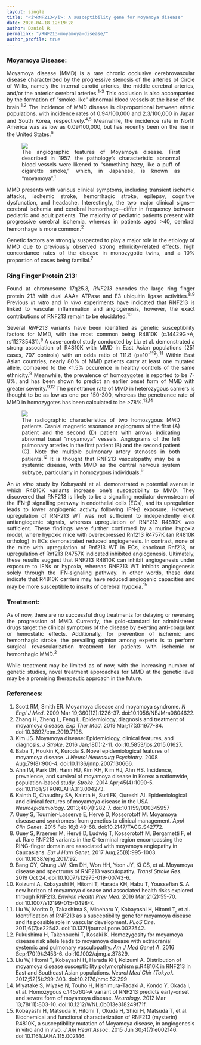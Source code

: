 ```yaml
---
layout: single
title: "<i>RNF213</i>: A susceptibility gene for Moyamoya disease"
date: 2020-04-18 12:19:28
author: Daniel R.
permalink: "/RNF213-moyamoya-disease/"
author_profile: true
---
```

### Moyamoya Disease:
<div style="text-align: justify"><p> Moyamoya disease (MMD) is a rare chronic occlusive cerebrovascular disease characterized by the progressive stenosis of the arteries of Circle of Willis, namely the internal carotid arteries, the middle cerebral arteries, and/or the anterior cerebral arteries.<sup>1-3</sup> This occlusion is also accompanied by the formation of “smoke-like” abnormal blood vessels at the base of the brain.<sup>1,2</sup> The incidence of MMD disease is disproportional between ethnic populations, with incidence rates of 0.94/100,000 and 2.3/100,000 in Japan and South Korea, respectively.<sup>4,5</sup> Meanwhile, the incidence rate in North America was as low as 0.09/100,000, but has recently been on the rise in the United States.<sup>6</sup></p>

<figure>
  <img src="https://www.nejm.org/na101/home/literatum/publisher/mms/journals/content/nejm/2009/nejm_2009.360.issue-12/nejmra0804622/production/images/img_medium/nejmra0804622_f1.jpeg">
    <figcaption>The angiographic features of Moyamoya disease. First described in 1957, the pathology’s characteristic abnormal blood vessels were likened to “something hazy, like a puff of cigarette smoke,” which, in Japanese, is known as “moyamoya”.<sup>1</sup></figcaption>
</figure>

<p>MMD presents with various clinical symptoms, including transient ischemic attacks, ischemic stroke, hemorrhagic stroke, epilepsy, cognitive dysfunction, and headache. Interestingly, the two major clinical signs—cerebral ischemia and cerebral hemorrhage—differ in frequency between pediatric and adult patients. The majority of pediatric patients present with progressive cerebral ischemia, whereas in patients aged >40, cerebral hemorrhage is more common.<sup>2</sup></p>

<p>Genetic factors are strongly suspected to play a major role in the etiology of MMD due to previously observed strong ethnicity-related effects, high concordance rates of the disease in monozygotic twins, and a 10% proportion of cases being familial.<sup>7</sup></p></div>

### Ring Finger Protein 213:

<div style="text-align: justify"><p>Found at chromosome 17q25.3, <i>RNF213</i> encodes the large ring finger protein 213 with dual AAA+ ATPase and E3 ubiquitin ligase activities.<sup>8,9</sup> Previous <i>in vitro</i> and <i>in vivo</i> experiments have indicated that RNF213 is linked to vascular inflammation and angiogenesis, however, the exact contributions of RNF213 remain to be elucidated.<sup>10</sup></p>

<p>Several <i>RNF213</i> variants have been identified as genetic susceptibility factors for MMD, with the most common being R4810K (c.14429G>A, rs112735431).<sup>9</sup> A case-control study conducted by Liu et al. demonstrated a strong association of R4810K with MMD in East Asian populations (251 cases, 707 controls) with an odds ratio of 111.8 (p=10<sup>-119</sup>).<sup>11</sup> Within East Asian countries, nearly 80% of MMD patients carry at least one mutated allele, compared to the <1.5% occurence in healthy controls of the same ethnicity.<sup>9</sup> Meanwhile, the prevalence of homozygotes is reported to be 7-8%, and has been shown to predict an earlier onset form of MMD with greater severity.<sup>9,12</sup> The penetrance rate of MMD in heterozygous carriers is thought to be as low as one per 150-300, whereas the penetrance rate of MMD in homozygotes has been calculated to be >78%.<sup>13,14</sup></p>

<figure>
  <img src="https://onlinelibrary.wiley.com/cms/asset/343ba307-4810-45bc-b299-9f96c7f27dea/ajmga37829-fig-0001-m.jpg">
    <figcaption>The radiographic characteristics of two homozygous MMD patients. Cranial magnetic resonance angiograms of the first (A) patient and the second (D) patient with arrows indicating abnormal basal “moyamoya” vessels. Angiograms of the left pulmonary arteries in the first patient (B) and the second patient (C). Note the multiple pulmonary artery stenoses in both patients.<sup>12</sup> It is thought that RNF213 vasculopathy may be a systemic disease, with MMD as the central nervous system subtype, particularly in homozygous individuals.<sup>9</sup> </figcaption>
</figure>

<p>An <i>in vitro</i> study by Kobayashi et al. demonstrated a potential avenue in which R4810K variants increase one’s susceptibility to MMD. They discovered that RNF213 is likely to be a signalling mediator downstream of the IFN-β signalling pathway in endothelial cells (ECs), and its upregulation leads to lower angiogenic activity following IFN‐β exposure. However, upregulation of RNF213 WT was not sufficient to independently elicit antiangiogenic signals, whereas upregulation of RNF213 R4810K was sufficient. These findings were further confirmed by a murine hypoxia model, where hypoxic mice with overexpressed Rnf213 R4757K (an R4810K ortholog) in ECs demonstrated reduced angiogenesis. In contrast, none of the mice with upregulation of Rnf213 WT in ECs, knockout Rnf213, or upregulation of Rnf213 R4757K indicated inhibited angiogenesis. Ultimately, these results suggest that RNF213 R4810K can inhibit angiogenesis under exposure to IFNs or hypoxia, whereas RNF213 WT inhibits angiogenesis solely through the IFN‐signaling pathway. In other words, these data indicate that R4810K carriers may have reduced angiogenic capacities and may be more susceptible to insults of cerebral hypoxia.<sup>15</sup></p></div>

### Treatment:

<div style="text-align: justify"><p>As of now, there are no successful drug treatments for delaying or reversing the progression of MMD. Currently, the gold-standard for administered drugs target the clinical symptoms of the disease by exerting anti-coagulant or hemostatic effects. Additionally, for prevention of ischemic and hemorrhagic stroke, the prevailing opinion among experts is to perform surgical revascularization treatment for patients with ischemic or hemorrhagic MMD.<sup>2</sup></p>

<p>While treatment may be limited as of now, with the increasing number of genetic studies, novel treatment approaches for MMD at the genetic level may be a promising therapeutic approach in the future.</p></div>

### References:

1. Scott RM, Smith ER. Moyamoya disease and moyamoya syndrome. _N Engl J Med_. 2009 Mar 19;360(12):1226-37. doi:10.1056/NEJMra0804622.
2. Zhang H, Zheng L, Feng L. Epidemiology, diagnosis and treatment of moyamoya disease. _Exp Ther Med_. 2019 Mar;17(3):1977-84. doi:10.3892/etm.2019.7198.
3. Kim JS. Moyamoya disease: Epidemiology, clinical features, and diagnosis. _J Stroke_. 2016 Jan;18(1):2-11. doi:10.5853/jos.2015.01627.
4. Baba T, Houkin K, Kuroda S. Novel epidemiological features of moyamoya disease. _J Neurol Neurosurg Psychiatry_. 2008 Aug;79(8):900-4. doi:10.1136/jnnp.2007.130666.
5. Ahn IM, Park DH, Hann HJ, Kim KH, Kim HJ, Ahn HS. Incidence, prevalence, and survival of moyamoya disease in Korea: a nationwide, population-based study. _Stroke_. 2014 Apr;45(4):1090-5. doi:10.1161/STROKEAHA.113.004273.
6. Kainth D, Chaudhry SA, Kainth H, Suri FK, Qureshi AI. Epidemiological and clinical features of moyamoya disease in the USA. _Neuroepidemiology_. 2013;40(4):282-7. doi:10.1159/000345957
7. Guey S, Tournier-Lasserve E, Hervé D, Kossorotoff M. Moyamoya disease and syndromes: from genetics to clinical management. _Appl Clin Genet_. 2015 Feb 16;8:49-68. doi:10.2147/TACG.S42772.
8. Guey S, Kraemer M, Hervé D, Ludwig T, Kossorotoff M, Bergametti F, et al. Rare RNF213 variants in the C-terminal region encompassing the RING-finger domain are associated with moyamoya angiopathy in Caucasians. _Eur J Hum Genet_. 2017 Aug;25(8):995-1003. doi:10.1038/ejhg.2017.92.
9. Bang OY, Chung JW, Kim DH, Won HH, Yeon JY, Ki CS, et al. Moyamoya disease and spectrums of RNF213 vasculopathy. _Transl Stroke Res_. 2019 Oct 24. doi:10.1007/s12975-019-00743-6.
10. Koizumi A, Kobayashi H, Hitomi T, Harada KH, Habu T, Youssefian S. A new horizon of moyamoya disease and associated health risks explored through RNF213. _Environ Health Prev Med_. 2016 Mar;21(2):55-70. doi:10.1007/s12199-015-0498-7.
11. Liu W, Morito D, Takashima S, Mineharu Y, Kobayashi H, Hitomi T, et al. Identification of RNF213 as a susceptibility gene for moyamoya disease and its possible role in vascular development. _PLoS One_. 2011;6(7):e22542. doi:10.1371/journal.pone.0022542.
12. Fukushima H, Takenouchi T, Kosaki K. Homozygosity for moyamoya disease risk allele leads to moyamoya disease with extracranial systemic and pulmonary vasculopathy. _Am J Med Genet A_. 2016 Sep;170(9):2453-6. doi:10.1002/ajmg.a.37829.
13. Liu W, Hitomi T, Kobayashi H, Harada KH, Koizumi A. Distribution of moyamoya disease susceptibility polymorphism p.R4810K in RNF213 in East and Southeast Asian populations. _Neurol Med Chir (Tokyo)_. 2012;52(5):299-303. doi:10.2176/nmc.52.299
14. Miyatake S, Miyake N, Touho H, Nishimura-Tadaki A, Kondo Y, Okada I, et al. Homozygous c.14576G>A variant of RNF213 predicts early-onset and severe form of moyamoya disease. _Neurology_. 2012 Mar 13;78(11):803-10. doi:10.1212/WNL.0b013e318249f71f.
15. Kobayashi H, Matsuda Y, Hitomi T, Okuda H, Shioi H, Matsuda T, et al. Biochemical and functional characterization of RNF213 (mysterin) R4810K, a susceptibility mutation of Moyamoya disease, in angiogenesis in vitro and in vivo. _J Am Heart Assoc_. 2015 Jun 30;4(7):e002146. doi:10.1161/JAHA.115.002146.
